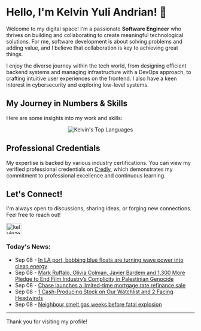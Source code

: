 # Hello, I'm Kelvin Yuli Andrian! 👋

Welcome to my digital space! I'm a passionate **Software Engineer** who thrives on building and collaborating to create meaningful technological solutions. For me, software development is about solving problems and adding value, and I believe that collaboration is key to achieving great things.

I enjoy the diverse journey within the tech world, from designing efficient backend systems and managing infrastructure with a DevOps approach, to crafting intuitive user experiences on the frontend. I also have a keen interest in cybersecurity and exploring low-level systems.

## My Journey in Numbers & Skills

Here are some insights into my work and skills:

<p align="center">
  <img src="https://github-readme-stats.vercel.app/api/top-langs/?username=kelvinzer0&layout=compact&theme=radical" alt="Kelvin's Top Languages" />
</p>

## Professional Credentials

My expertise is backed by various industry certifications. You can view my verified professional credentials on [Credly](https://www.credly.com/users/kelvin-yuli-andrian/badges), which demonstrates my commitment to professional excellence and continuous learning.

## Let's Connect!

I'm always open to discussions, sharing ideas, or forging new connections. Feel free to reach out!

<p align="left">
    <a href="https://linkedin.com/in/kelvinzero" target="blank"><img align="center" src="https://cdn.jsdelivr.net/npm/simple-icons@3.0.1/icons/linkedin.svg" alt="kelvinzero" height="30" width="40" /></a>
</p>

### Today's News:

<!-- feed start -->
- Sep 08 - [In LA port, bobbing blue floats are turning wave power into clean energy](https://www.yahoo.com/news/articles/la-port-bobbing-blue-floats-130721258.html)
- Sep 08 - [Mark Ruffalo, Olivia Colman, Javier Bardem and 1,300 More Pledge to End Film Industry’s Complicity in Palestinian Genocide](https://www.yahoo.com/entertainment/movies/articles/mark-ruffalo-olivia-colman-javier-130058114.html)
- Sep 08 - [Chase launches a limited-time mortgage rate refinance sale](https://finance.yahoo.com/personal-finance/mortgages/article/chase-limited-time-mortgage-refinance-rate-sale-130032595.html)
- Sep 08 - [1 Cash-Producing Stock on Our Watchlist and 2 Facing Headwinds](https://finance.yahoo.com/news/1-cash-producing-stock-watchlist-122635675.html)
- Sep 08 - [Neighbour smelt gas weeks before fatal explosion](https://www.yahoo.com/news/articles/neighbour-smelt-gas-weeks-fatal-122050470.html)
<!-- feed end -->

---

Thank you for visiting my profile!
